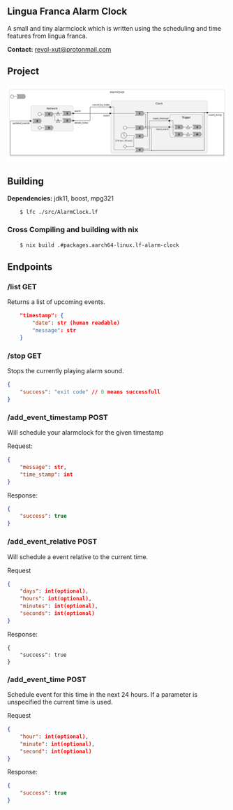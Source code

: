 Lingua Franca Alarm Clock
----------------------------

A small and tiny alarmclock which is written using the scheduling and time features from lingua franca. 

**Contact:** <revol-xut@protonmail.com>

## Project

![Programm Structure](./images/entire_program.png)


## Building

**Dependencies:** jdk11, boost, mpg321

```bash
    $ lfc ./src/AlarmClock.lf
```

### Cross Compiling and building with nix

```bash
    $ nix build .#packages.aarch64-linux.lf-alarm-clock
```

## Endpoints

### /list **GET**
Returns a list of upcoming events.

```json
    "timestamp": {
        "date": str (human readable)
        "message": str
    }
```


### /stop **GET**
Stops the currently playing alarm sound.

```json
{
    "success": "exit code" // 0 means successfull
}
```

### /add_event_timestamp **POST**
Will schedule your alarmclock for the given timestamp

Request:
```json
{
    "message": str,
    "time_stamp": int
}
```
Response:
```json
{
    "success": true
}
```

### /add_event_relative **POST**
Will schedule a event relative to the current time.

Request
```json
{
    "days": int(optional),
    "hours": int(optional),
    "minutes": int(optional),
    "seconds": int(optional)
}
```

Response:
```
{
    "success": true
}
```

### /add_event_time **POST**
Schedule event for this time in the next 24 hours. If a parameter
is unspecified the current time is used.

Request
```json
{
    "hour": int(optional),
    "minute": int(optional),
    "second": int(optional)
}
```

Response:
```json
{
    "success": true
}
```


